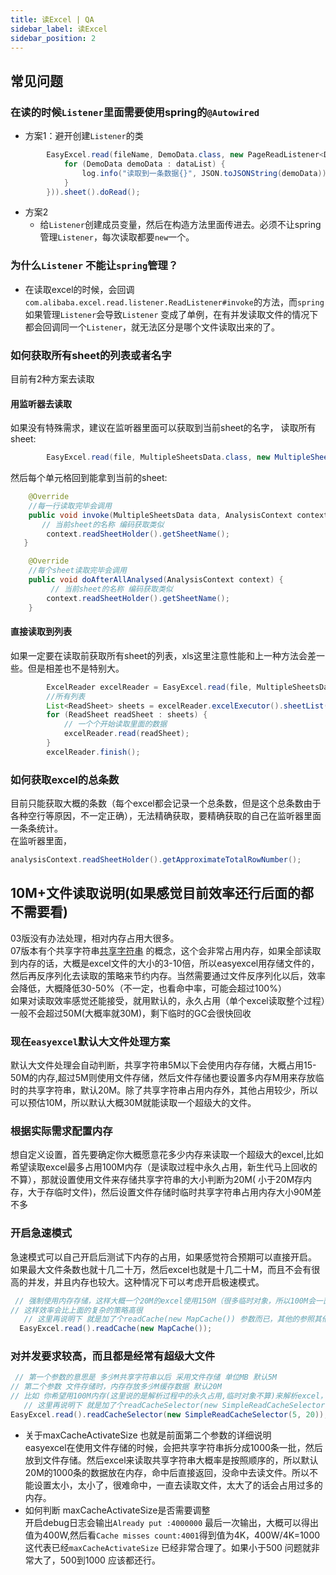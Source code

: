 ```yaml
---
title: 读Excel | QA
sidebar_label: 读Excel
sidebar_position: 2
---
```


## 常见问题

### 在读的时候`Listener`里面需要使用spring的`@Autowired`

* 方案1：避开创建`Listener`的类

```java
        EasyExcel.read(fileName, DemoData.class, new PageReadListener<DemoData>(dataList -> {
            for (DemoData demoData : dataList) {
                log.info("读取到一条数据{}", JSON.toJSONString(demoData));
            }
        })).sheet().doRead();
```

* 方案2
    * 给`Listener`创建成员变量，然后在构造方法里面传进去。必须不让spring管理`Listener`，每次读取都要`new`一个。

### 为什么`Listener` 不能让`spring`管理？

* 在读取excel的时候，会回调`com.alibaba.excel.read.listener.ReadListener#invoke`的方法，而`spring`如果管理`Listener`会导致`Listener`
  变成了单例，在有并发读取文件的情况下都会回调同一个`Listener`，就无法区分是哪个文件读取出来的了。

### 如何获取所有sheet的列表或者名字

目前有2种方案去读取

#### 用监听器去读取

如果没有特殊需求，建议在监听器里面可以获取到当前sheet的名字，
读取所有sheet:

```java 
        EasyExcel.read(file, MultipleSheetsData.class, new MultipleSheetsListener()).doReadAll();
```

然后每个单元格回到能拿到当前的sheet:

```java 
    @Override
	//每一行读取完毕会调用
    public void invoke(MultipleSheetsData data, AnalysisContext context) {
       // 当前sheet的名称 编码获取类似
        context.readSheetHolder().getSheetName();
   }

    @Override
    //每个sheet读取完毕会调用
    public void doAfterAllAnalysed(AnalysisContext context) {
         // 当前sheet的名称 编码获取类似
        context.readSheetHolder().getSheetName();
    }
```

#### 直接读取到列表

如果一定要在读取前获取所有sheet的列表，xls这里注意性能和上一种方法会差一些。但是相差也不是特别大。

```java 
        ExcelReader excelReader = EasyExcel.read(file, MultipleSheetsData.class, multipleSheetsListener).build();
		//所有列表        
        List<ReadSheet> sheets = excelReader.excelExecutor().sheetList();
        for (ReadSheet readSheet : sheets) {
            // 一个个开始读取里面的数据
            excelReader.read(readSheet);
        }
        excelReader.finish();
```

### 如何获取excel的总条数

目前只能获取大概的条数（每个excel都会记录一个总条数，但是这个总条数由于各种空行等原因，不一定正确），无法精确获取，要精确获取的自己在监听器里面一条条统计。   
在监听器里面，

```java 
analysisContext.readSheetHolder().getApproximateTotalRowNumber();
```

## 10M+文件读取说明(如果感觉目前效率还行后面的都不需要看)

03版没有办法处理，相对内存占用大很多。   
07版本有个共享字符串[共享字符串](https://docs.microsoft.com/zh-cn/office/open-xml/working-with-the-shared-string-table)
的概念，这个会非常占用内存，如果全部读取到内存的话，大概是excel文件的大小的3-10倍，所以easyexcel用存储文件的，然后再反序列化去读取的策略来节约内存。当然需要通过文件反序列化以后，效率会降低，大概降低30-50%（不一定，也看命中率，可能会超过100%）   
如果对读取效率感觉还能接受，就用默认的，永久占用（单个excel读取整个过程）一般不会超过50M(大概率就30M)，剩下临时的GC会很快回收

### 现在`easyexcel`默认大文件处理方案

默认大文件处理会自动判断，共享字符串5M以下会使用内存存储，大概占用15-50M的内存,超过5M则使用文件存储，然后文件存储也要设置多内存M用来存放临时的共享字符串，默认20M。除了共享字符串占用内存外，其他占用较少，所以可以预估10M，所以默认大概30M就能读取一个超级大的文件。

### 根据实际需求配置内存

想自定义设置，首先要确定你大概愿意花多少内存来读取一个超级大的excel,比如希望读取excel最多占用100M内存（是读取过程中永久占用，新生代马上回收的不算），那就设置使用文件来存储共享字符串的大小判断为20M(
小于20M存内存，大于存临时文件)，然后设置文件存储时临时共享字符串占用内存大小90M差不多

### 开启急速模式

急速模式可以自己开启后测试下内存的占用，如果感觉符合预期可以直接开启。   
如果最大文件条数也就十几二十万，然后excel也就是十几二十M，而且不会有很高的并发，并且内存也较大。这种情况下可以考虑开启极速模式。

```java
 // 强制使用内存存储，这样大概一个20M的excel使用150M（很多临时对象，所以100M会一直GC）的内存
// 这样效率会比上面的复杂的策略高很
   // 这里再说明下 就是加了个readCache(new MapCache()) 参数而已，其他的参照其他demo写 这里没有写全 
  EasyExcel.read().readCache(new MapCache());
```

### 对并发要求较高，而且都是经常有超级大文件

```java
 // 第一个参数的意思是 多少M共享字符串以后 采用文件存储 单位MB 默认5M
// 第二个参数 文件存储时，内存存放多少M缓存数据 默认20M
// 比如 你希望用100M内存(这里说的是解析过程中的永久占用,临时对象不算)来解析excel，前面算过了 大概是 20M+90M 所以设置参数为:20 和 90 
   // 这里再说明下 就是加了个readCacheSelector(new SimpleReadCacheSelector(5, 20))参数而已，其他的参照其他demo写 这里没有写全 
EasyExcel.read().readCacheSelector(new SimpleReadCacheSelector(5, 20));
```

* 关于maxCacheActivateSize 也就是前面第二个参数的详细说明      
  easyexcel在使用文件存储的时候，会把共享字符串拆分成1000条一批，然后放到文件存储。然后excel来读取共享字符串大概率是按照顺序的，所以默认20M的1000条的数据放在内存，命中后直接返回，没命中去读文件。所以不能设置太小，太小了，很难命中，一直去读取文件，太大了的话会占用过多的内存。
* 如何判断 maxCacheActivateSize是否需要调整   
  开启debug日志会输出`Already put :4000000` 最后一次输出，大概可以得出值为400W,然后看`Cache misses count:4001`得到值为4K，400W/4K=1000
  这代表已经`maxCacheActivateSize` 已经非常合理了。如果小于500 问题就非常大了，500到1000 应该都还行。
